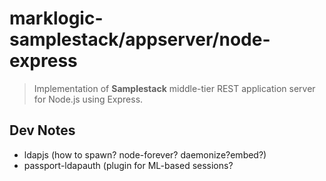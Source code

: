 # marklogic-samplestack/appserver/node-express

> Implementation of **Samplestack** middle-tier REST application server for Node.js using Express.

## Dev Notes

- ldapjs (how to spawn? node-forever? daemonize?embed?)
- passport-ldapauth (plugin for ML-based sessions?
